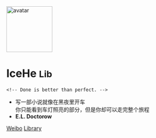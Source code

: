 <img src="https://cdn.icehe.xyz/_docsify/avatar-400.png" alt="avatar"  width="120px"/>

# IceHe <small>Lib</small>

    <!-- Done is better than perfect. -->

- 写一部小说就像在黑夜里开车<br/>你只能看到车灯照亮的部分，但是你却可以走完整个旅程
- **E.L. Doctorow**

<!-- - Wiki：Never memorize something that you can look up. -->
<!-- - **Albert Einstein** -->

[Weibo](https://weibo.com/icedes)
[Library](#icehe39s-lib)

<!-- Ref : https://docsify.js.org/#/cover -->
